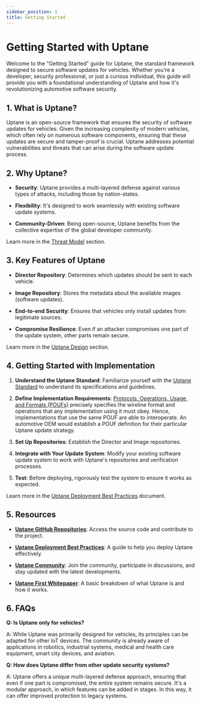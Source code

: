```yaml
---
sidebar_position: 1
title: Getting Started
---
```


# Getting Started with Uptane

Welcome to the "Getting Started" guide for Uptane, the standard framework designed to secure software updates for vehicles. Whether you're a developer, security professional, or just a curious individual, this guide will provide you with a foundational understanding of Uptane and how it's revolutionizing automotive software security.

## 1. What is Uptane?

Uptane is an open-source framework that ensures the security of software updates for vehicles. Given the increasing complexity of modern vehicles, which often rely on numerous software components, ensuring that these updates are secure and tamper-proof is crucial. Uptane addresses potential vulnerabilities and threats that can arise during the software update process.

## 2. Why Uptane?

- **Security**: Uptane provides a multi-layered defense against various types of attacks, including those by nation-states.

- **Flexibility**: It's designed to work seamlessly with existing software update systems.

- **Community-Driven**: Being open-source, Uptane benefits from the collective expertise of the global developer community.

Learn more in the [Threat Model](/learn-more/threat.md) section.

## 3. Key Features of Uptane

- **Director Repository**: Determines which updates should be sent to each vehicle.

- **Image Repository**: Stores the metadata about the available images (software updates).

- **End-to-end Security**: Ensures that vehicles only install updates from legitimate sources.

- **Compromise Resilience**: Even if an attacker compromises one part of the update system, other parts remain secure.

Learn more in the [Uptane Design](/learn-more/design.md) section.

## 4. Getting Started with Implementation

1. **Understand the Uptane Standard**: Familiarize yourself with the [Uptane Standard](/docs/standard/uptane-standard) to understand its specifications and guidelines.

2. **Define Implementation Requirements**: [Protocols, Operations, Usage, and Formats (POUFs)](/enhancements/pouf/pouf-main) precisely specifies the wireline format and operations that any implementation using it must obey. Hence, implementations that use the same POUF are able to interoperate. An automotive OEM would establish a POUF definition for their particular Uptane update strategy.

3. **Set Up Repositories**: Establish the Director and Image repositories.

4. **Integrate with Your Update System**: Modify your existing software update system to work with Uptane's repositories and verification processes.

5. **Test**: Before deploying, rigorously test the system to ensure it works as expected.

Learn more in the [Uptane Deployment Best Practices](/docs/deployment/best-practices) document.

## 5. Resources

- **[Uptane GitHub Repositories](https://github.com/uptane)**: Access the source code and contribute to the project.

- **[Uptane Deployment Best Practices](/docs/deployment/best-practices)**: A guide to help you deploy Uptane effectively.

- **[Uptane Community](/learn-more/participate)**: Join the community, participate in discussions, and stay updated with the latest developments.

- **[Uptane First Whitepaper](https://uptane.github.io/papers/uptane_first_whitepaper_7821.pdf)**: A basic breakdown of what Uptane is and how it works.

## 6. FAQs

**Q: Is Uptane only for vehicles?**

A: While Uptane was primarily designed for vehicles, its principles can be adapted for other IoT devices. The community is already aware of applications in robotics, industrial systems, medical and health care equipment, smart city devices, and aviation.

**Q: How does Uptane differ from other update security systems?**

A: Uptane offers a unique multi-layered defense approach, ensuring that even if one part is compromised, the entire system remains secure. It's a modular approach, in which features can be added in stages. In this way, it can offer improved protection to legacy systems.
